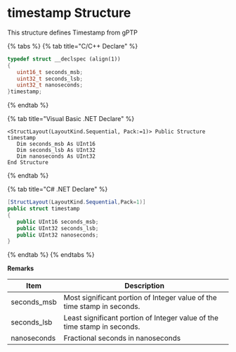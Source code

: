 # timestamp Structure

This structure defines Timestamp from gPTP

{% tabs %}
{% tab title="C/C++ Declare" %}
```cpp
typedef struct __declspec (align(1))
{
   uint16_t seconds_msb;
   uint32_t seconds_lsb;
   uint32_t nanoseconds;
}timestamp; 
```
{% endtab %}

{% tab title="Visual Basic .NET Declare" %}
```vbnet
<StructLayout(LayoutKind.Sequential, Pack:=1)> Public Structure timestamp
   Dim seconds_msb As UInt16
   Dim seconds_lsb As UInt32
   Dim nanoseconds As UInt32
End Structure 
```
{% endtab %}

{% tab title="C# .NET Declare" %}
```csharp
[StructLayout(LayoutKind.Sequential,Pack=1)]
public struct timestamp
{
   public UInt16 seconds_msb;
   public UInt32 seconds_lsb;
   public UInt32 nanoseconds;
}
```
{% endtab %}
{% endtabs %}

**Remarks**

| Item         | Description                                                              |
| ------------ | ------------------------------------------------------------------------ |
| seconds\_msb | Most significant portion of Integer value of the time stamp in seconds.  |
| seconds\_lsb | Least significant portion of Integer value of the time stamp in seconds. |
| nanoseconds  | Fractional seconds in nanoseconds                                        |
